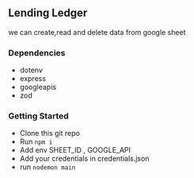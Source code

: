 ##  Lending Ledger 
we can create,read and delete data from google sheet

### Dependencies
- dotenv
- express
- googleapis
- zod

### Getting Started
- Clone this git repo
- Run `npm i`
- Add env SHEET_ID , GOOGLE_API
- Add your credentials in credentials.json
- run `nodemon main `

